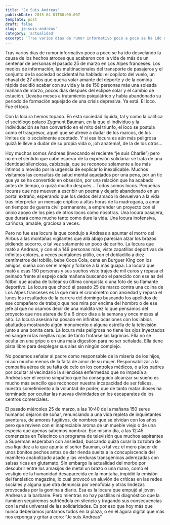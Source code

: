 ```yaml
---
title: 'Je Suis Andreas'
publishDate: 2015-04-01T00:00:00Z
template: post
draft: false
slug: 'je-suis-andreas'
category: 'actualidad'
excerpt: 'Tras varios días de rumor informativo poco a poco se ha ido desvelando la causa de los hechos atroces que acabaron con la vida de más de un centenar de personas el pasado 25 de marzo en Los Alpes franceses.'
---
```


Tras varios días de rumor informativo poco a poco se ha ido desvelando la causa de los hechos atroces que acabaron con la vida de más de un centenar de personas el pasado 25 de marzo en Los Alpes franceses. Los medios de información, las multinacionales del transporte de pasajeros y el conjunto de la sociedad occidental ha hablado: el copiloto del vuelo, un chaval de 27 años que quería volar amante del deporte y de la comida rápida decidió acabar con su vida y la de 150 personas más una soleada mañana de marzo, pocos días después del eclipse solar y el cambio de estación. Llevaba meses a tratamiento psiquiátrico y había abandonado su periodo de formación aquejado de una crisis depresiva. Ya está. El loco. Fue el loco.

Con la locura hemos topado. En esta sociedad líquida, tal y como la califica el sociólogo polaco Zygmunt Bauman, en la que el individuo y la individuación se han convertido en el mito del triunfo, el loco se postula como el trasgresor, aquél que se atreve a dudar de los marcos, de los límites de lo socialmente aceptado. Y si esa locura es aún más peligrosa quizá le lleve a dudar de su propia vida o, ¡oh anatema!, de la de los otros…

Hoy muchos somos Andreas (invocando el reciente “je suis Charlie”) pero no en el sentido que cabe esperar de la expresión solidaria: se trata de una identidad silenciosa, cabizbaja, que se reconoce solamente a los más íntimos o movido por la urgencia de explicar lo inexplicable. Muchos visitamos las consultas de salud mental aquejados por una pena, por un tic que ya se ha convertido en obsesión, por una relación que ha acabado antes de tiempo, o quizá mucho después… Todos somos locos. Pequeñas locuras que nos mueven a escribir un poema y dejarlo abandonado en un portal extraño, esperando que los dedos del amado lo devuelvan a la vida tras interpretar un mensaje críptico a altas horas de la madrugada, a amar en tiempos de guerra civil permanente, a emprender un proyecto con el único apoyo de los pies de otros locos como nosotras. Una locura pasajera, que durará como mucho tanto como dure la vida. Una locura inofensiva, cariñosa, amable, graciosa a veces.

Pero no fue esa locura la que condujo a Andreas a apuntar el morro del Airbus a las montañas vigilantes que allá abajo parecían alzar los brazos pidiendo socorro, o tal vez solamente un poco de cariño. La locura que mató a Andreas, y con el a 149 personas más, viste zapatillas deportivas de infinitos colores, a veces pantalones pitillo, con el dobladillo a diez centímetros del tobillo, bebe Coca Cola, cena en Burguer King con los amigos, sueña con ser el mejor y follarse a la más guapa. La locura que mató a esas 150 personas y sus sueños viste trajes de mil euros y repasa el peinado frente al espejo cada mañana buscando el parecido con ese as del fútbol que acaba de tuitear su última conquista o una foto de su flamante deportivo. La locura que chocó el pasado 25 de marzo contra una colina de Los Alpes franceses es la que mira el cronómetro con ansiedad y repasa el lunes los resultados de la carrera del domingo buscando los apellidos de ese compañero de trabajo que nos mira por encima del hombro o de ese jefe al que no osamos decir de una maldita vez lo que pensamos del proyecto que nos atarea de 9 a 6 cinco días a la semana y once meses al año. La locura asesina ha posado en infinitas ocasiones con los labios abultados mostrando algún monumento o alguna estrella de la televisión junto a una bonita cara. La locura más peligrosa no tiene los ojos inyectados en sangre ni las mejillas rojas de tanto frotarse las lágrimas. Ella no se oculta en una gripe o en una mala digestión para no ser señalada. Ella tiene pista libre para desplegar sus alas sin ningún complejo.

No podemos señalar al padre como responsable de la miseria de los hijos, ni aún mucho menos de la falta de amor de su mujer. Responsabilizar a la compañía aérea de su falta de celo en los controles médicos, o a los padres por ocultar al vecindario la silenciosa enfermedad que no impedía a Andreas ser el vecino simpático que ha conseguido alcanzar su sueño es mucho más sencillo que reconocer nuestra incapacidad de ser felices, nuestro sometimiento a la voluntad de poder, que de tanto matar dioses ha terminado por ocultar las nuevas divinidades en los escaparates de los centros comerciales.

El pasado miércoles 25 de marzo, a las 10:40 de la mañana 150 seres humanos dejaron de soñar, renunciando a una vida repleta de inquietantes aventuras, de amores fugitivos, de nombres que se olvidan con los años pero que reviven con el inapreciable aroma de un mueble viejo o de una especia que apenas sabemos nombrar. Ese mismo día, a las 12:45 comenzaba en Telecinco un programa de televisión que muchos aspirantes a Superman esperaban con ansiedad, buscando quizá curar la zozobra de esa liquidez a la que apunta el señor Bauman, o tal vez el mero placer de unos bonitos pechos antes de dar rienda suelta a la concupiscencia del mamífero anabolizado asado y las verduras transgénicas aderezadas con salsas ricas en glutamato. Sin embargo la actualidad del morbo por descubrir entre los amasijos de metal un brazo o una mano, como el vestigio de la humanidad desaparecida en la montaña, impidió la emisión del fantástico magazine, lo cual provocó un aluvión de críticas en las redes sociales y alguna que otra denuncia por xenofobia y otras lindezas provocadas por la gomina a diario. Esa es la locura que empujó al joven Andreas a la barbarie. Pero mientras no hay pastillas ni diagnóstico que la iluminen seguiremos sufriéndola en silencio y tragando sus consecuencias con la más universal de las solidaridades. Es por eso que hoy más que nunca deberíamos juntarnos todos en la plaza, o en el ágora digital que más nos exponga y gritar a coro: “Je suis Andreas”
